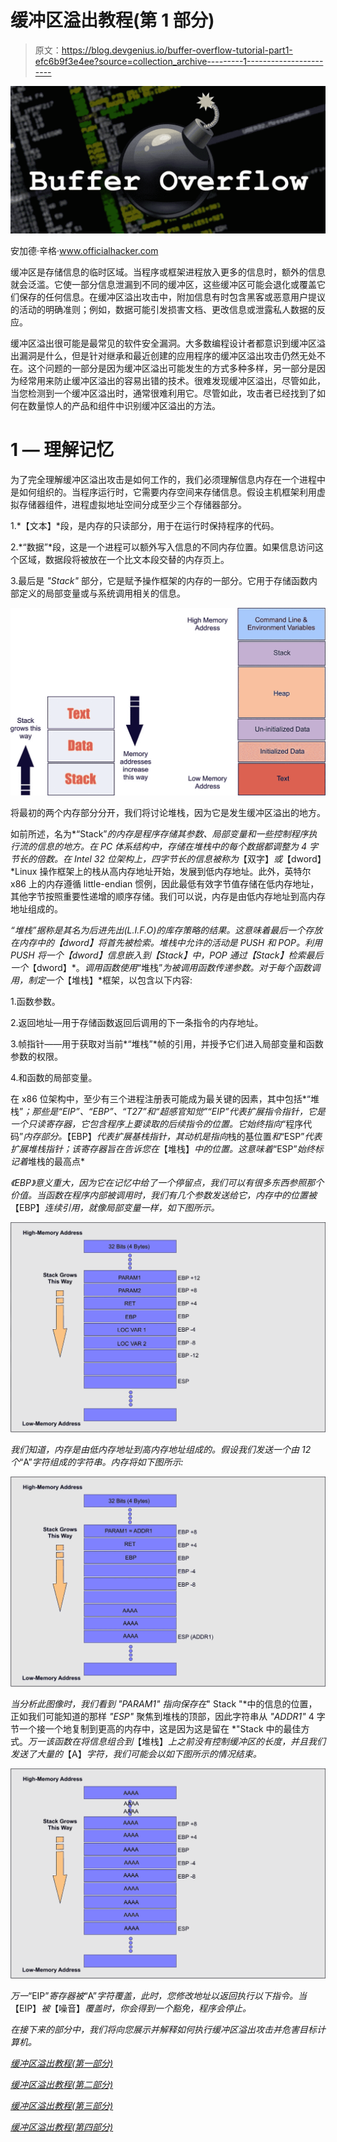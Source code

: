 # 缓冲区溢出教程(第 1 部分)

> 原文：<https://blog.devgenius.io/buffer-overflow-tutorial-part1-efc6b9f3e4ee?source=collection_archive---------1----------------------->

![](img/9ecf2131d8ac4251c66c30c182e90282.png)

安加德·辛格·www.officialhacker.com

缓冲区是存储信息的临时区域。当程序或框架进程放入更多的信息时，额外的信息就会泛滥。它使一部分信息泄漏到不同的缓冲区，这些缓冲区可能会退化或覆盖它们保存的任何信息。在缓冲区溢出攻击中，附加信息有时包含黑客或恶意用户提议的活动的明确准则；例如，数据可能引发损害文档、更改信息或泄露私人数据的反应。

缓冲区溢出很可能是最常见的软件安全漏洞。大多数编程设计者都意识到缓冲区溢出漏洞是什么，但是针对继承和最近创建的应用程序的缓冲区溢出攻击仍然无处不在。这个问题的一部分是因为缓冲区溢出可能发生的方式多种多样，另一部分是因为经常用来防止缓冲区溢出的容易出错的技术。很难发现缓冲区溢出，尽管如此，当您检测到一个缓冲区溢出时，通常很难利用它。尽管如此，攻击者已经找到了如何在数量惊人的产品和组件中识别缓冲区溢出的方法。

# 1 — **理解记忆**

为了完全理解缓冲区溢出攻击是如何工作的，我们必须理解信息内存在一个进程中是如何组织的。当程序运行时，它需要内存空间来存储信息。假设主机框架利用虚拟存储器组件，进程虚拟地址空间分成至少三个存储器部分。

1.*【文本】*段，是内存的只读部分，用于在运行时保持程序的代码。

2.*“数据”*段，这是一个进程可以额外写入信息的不同内存位置。如果信息访问这个区域，数据段将被放在一个比文本段交替的内存页上。

3.最后是 *"Stack"* 部分，它是赋予操作框架的内存的一部分。它用于存储函数内部定义的局部变量或与系统调用相关的信息。

![](img/701dad3030bac3da477196bed39f30c4.png)

将最初的两个内存部分分开，我们将讨论堆栈，因为它是发生缓冲区溢出的地方。

如前所述，名为*“Stack”*的内存是程序存储其参数、局部变量和一些控制程序执行流的信息的地方。在 PC 体系结构中，存储在堆栈中的每个数据都调整为 4 字节长的倍数。在 Intel 32 位架构上，四字节长的信息被称为*【双字】*或*【dword】*Linux 操作框架上的栈从高内存地址开始，发展到低内存地址。此外，英特尔 x86 上的内存遵循 little-endian 惯例，因此最低有效字节值存储在低内存地址，其他字节按照重要性递增的顺序存储。我们可以说，内存是由低内存地址到高内存地址组成的。

*“堆栈”*据称是其名为后进先出(L.I.F.O)的库存策略的结果。这意味着最后一个存放在内存中的*【dword】*将首先被检索。堆栈中允许的活动是 PUSH 和 POP。利用 PUSH 将一个*【dword】*信息嵌入到*【Stack】*中，POP 通过*【Stack】检索最后一个*【dword】*。*调用函数使用*“堆栈”*为被调用函数传递参数。对于每个函数调用，制定一个*【堆栈】*框架，以包含以下内容:

1.函数参数。

2.返回地址—用于存储函数返回后调用的下一条指令的内存地址。

3.帧指针——用于获取对当前*“堆栈”*帧的引用，并授予它们进入局部变量和函数参数的权限。

4.和函数的局部变量。

在 x86 位架构中，至少有三个进程注册表可能成为最关键的因素，其中包括*“堆栈”*；那些是“EIP”、“EBP”、“T27”和“超感官知觉”“EIP”代表扩展指令指针，它是一个只读寄存器，它包含程序上要读取的后续指令的位置。它始终指向*“程序代码”*内存部分。*【EBP】*代表扩展基栈指针，其动机是指向*栈的基位置*和*“ESP”*代表扩展堆栈指针；该寄存器旨在告诉您在*【堆栈】*中的位置。这意味着*“ESP”*始终标记着*堆栈的最高点*

*《EBP》意义重大，因为它在记忆中给了一个停留点，我们可以有很多东西参照那个价值。当函数在程序内部被调用时，我们有几个参数发送给它，内存中的位置被*【EBP】*连续引用，就像局部变量一样，如下图所示。*

*![](img/934574cbbd7ac734ab0cbfcbdbc140c6.png)*

*我们知道，内存是由低内存地址到高内存地址组成的。假设我们发送一个由 12 个*“A”*字符组成的字符串。内存将如下图所示:*

*![](img/f61c791aea811b90367633f48bb40356.png)*

*当分析此图像时，我们看到 *"PARAM1"* 指向保存在*" Stack "*中的信息的位置，正如我们可能知道的那样 *"ESP"* 聚焦到堆栈的顶部，因此字符串从 *"ADDR1"* 4 字节一个接一个地复制到更高的内存中，这是因为这是留在 *"Stack 中的最佳方式。*万一该函数在将信息组合到*【堆栈】*上之前没有控制缓冲区的长度，并且我们发送了大量的*【A】*字符，我们可能会以如下图所示的情况结束。*

*![](img/5c58688c98747c631fdcac94978cabd3.png)*

*万一*“EIP”*寄存器被*“A”*字符覆盖，此时，您修改地址以返回执行以下指令。当*【EIP】*被*【噪音】*覆盖时，你会得到一个豁免，程序会停止。*

*在接下来的部分中，我们将向您展示并解释如何执行缓冲区溢出攻击并危害目标计算机。*

*[缓冲区溢出教程(第一部分)](https://medium.com/@nuriddin.artykow/buffer-overflow-tutorial-part1-efc6b9f3e4ee)*

*[缓冲区溢出教程(第二部分)](https://medium.com/@nuriddin.artykow/buffer-overflow-tutorial-part2-c21c6de5c11c)*

*[缓冲区溢出教程(第三部分)](https://medium.com/@nuriddin.artykow/buffer-overflow-tutorial-part3-98ab394073e3)*

*[缓冲区溢出教程(第四部分)](https://medium.com/dev-genius/buffer-overflow-tutorial-part4-1e80e90a2f03)*